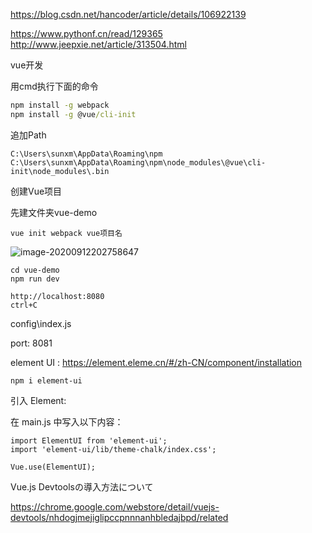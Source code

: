 https://blog.csdn.net/hancoder/article/details/106922139

https://www.pythonf.cn/read/129365
http://www.jeepxie.net/article/313504.html

vue开发

用cmd执行下面的命令

```cmd
npm install -g webpack
npm install -g @vue/cli-init
```



追加Path

```
C:\Users\sunxm\AppData\Roaming\npm
C:\Users\sunxm\AppData\Roaming\npm\node_modules\@vue\cli-init\node_modules\.bin
```



创建Vue项目

先建文件夹vue-demo

```
vue init webpack vue项目名
```

![image-20200912202758647](vue开发.assets/image-20200912202758647.png)



```
cd vue-demo
npm run dev

http://localhost:8080
ctrl+C
```



config\index.js

port: 8081



element UI : https://element.eleme.cn/#/zh-CN/component/installation

```
npm i element-ui
```

引入 Element:

在 main.js 中写入以下内容：

```
import ElementUI from 'element-ui';
import 'element-ui/lib/theme-chalk/index.css';

Vue.use(ElementUI);
```



Vue.js Devtoolsの導入方法について

https://chrome.google.com/webstore/detail/vuejs-devtools/nhdogjmejiglipccpnnnanhbledajbpd/related








